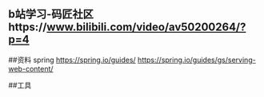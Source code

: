 ## b站学习-码匠社区https://www.bilibili.com/video/av50200264/?p=4


##资料
spring 
    https://spring.io/guides/
    https://spring.io/guides/gs/serving-web-content/

##工具
